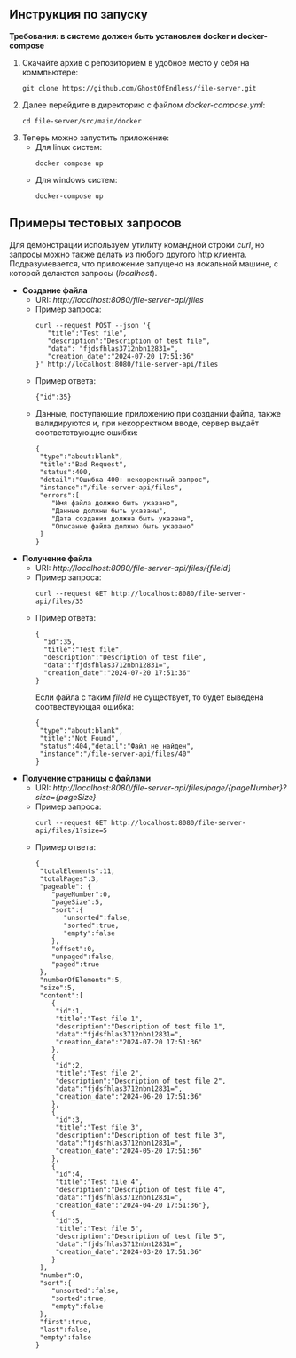 ## Инструкция по запуску
**Требования: в системе должен быть установлен docker и docker-compose**

1. Скачайте архив с репозиторием в удобное место у себя на коммпьютере:
    ```
    git clone https://github.com/GhostOfEndless/file-server.git
    ```
2. Далее перейдите в директорию с файлом *docker-compose.yml*:
    ```
    cd file-server/src/main/docker
    ```
3. Теперь можно запустить приложение:
    * Для linux систем:
      ```
      docker compose up
      ```
    * Для windows систем:
      ```
      docker-compose up
      ```

## Примеры тестовых запросов

Для демонстрации используем утилиту командной строки *curl*, 
но запросы можно также делать из любого другого http клиента.
Подразумевается, что приложение запущено на локальной машине, 
с которой делаются запросы (*localhost*).

* **Создание файла**
  * URI: *http://localhost:8080/file-server-api/files*
  * Пример запроса:
      ```
      curl --request POST --json '{
         "title":"Test file",
         "description":"Description of test file",
         "data": "fjdsfhlas3712nbn12831=",
         "creation_date":"2024-07-20 17:51:36"
      }' http://localhost:8080/file-server-api/files
      ```
  * Пример ответа:
      ```
      {"id":35}
      ```
  * Данные, поступающие приложению при создании файла, также 
  валидируются и, при некорректном вводе, сервер выдаёт соответствующие ошибки:
    ```
    {
     "type":"about:blank",
     "title":"Bad Request",
     "status":400,
     "detail":"Ошибка 400: некорректный запрос",
     "instance":"/file-server-api/files",
     "errors":[
        "Имя файла должно быть указано",
        "Данные должны быть указаны",
        "Дата создания должна быть указана",
        "Описание файла должно быть указано"
     ]
    }
    ```
* **Получение файла**
   * URI: *http://localhost:8080/file-server-api/files/{fileId}*
   * Пример запроса:
     ```
     curl --request GET http://localhost:8080/file-server-api/files/35
     ```
   * Пример ответа:
     ```
     {
       "id":35,
       "title":"Test file",
       "description":"Description of test file",
       "data":"fjdsfhlas3712nbn12831=",
       "creation_date":"2024-07-20 17:51:36"
     }
     ```
     Если файла с таким *fileId* не существует, то будет выведена соотвествующая ошибка:
     ```
     {
      "type":"about:blank",
      "title":"Not Found",
      "status":404,"detail":"Файл не найден",
      "instance":"/file-server-api/files/40"
     }
     ```
* **Получение страницы с файлами**
    * URI: *http://localhost:8080/file-server-api/files/page/{pageNumber}?size={pageSize}*
    * Пример запроса:
      ```
      curl --request GET http://localhost:8080/file-server-api/files/1?size=5
      ```
    * Пример ответа:
      ```
      {
       "totalElements":11,
       "totalPages":3,
       "pageable": {
          "pageNumber":0,
          "pageSize":5,
          "sort":{
             "unsorted":false,
             "sorted":true,
             "empty":false
          },
          "offset":0,
          "unpaged":false,
          "paged":true
       },
       "numberOfElements":5,
       "size":5,
       "content":[
          {
           "id":1,
           "title":"Test file 1",
           "description":"Description of test file 1",
           "data":"fjdsfhlas3712nbn12831=",
           "creation_date":"2024-07-20 17:51:36"
          },
          {
           "id":2,
           "title":"Test file 2",
           "description":"Description of test file 2",
           "data":"fjdsfhlas3712nbn12831=",
           "creation_date":"2024-06-20 17:51:36"
          },
          {
           "id":3,
           "title":"Test file 3",
           "description":"Description of test file 3",
           "data":"fjdsfhlas3712nbn12831=",
           "creation_date":"2024-05-20 17:51:36"
          },
          {
           "id":4,
           "title":"Test file 4",
           "description":"Description of test file 4",
           "data":"fjdsfhlas3712nbn12831=",
           "creation_date":"2024-04-20 17:51:36"},
          {
           "id":5,
           "title":"Test file 5",
           "description":"Description of test file 5",
           "data":"fjdsfhlas3712nbn12831=",
           "creation_date":"2024-03-20 17:51:36"
          }
       ],
       "number":0,
       "sort":{
          "unsorted":false,
          "sorted":true,
          "empty":false
       },
       "first":true,
       "last":false,
       "empty":false
      }
      ```